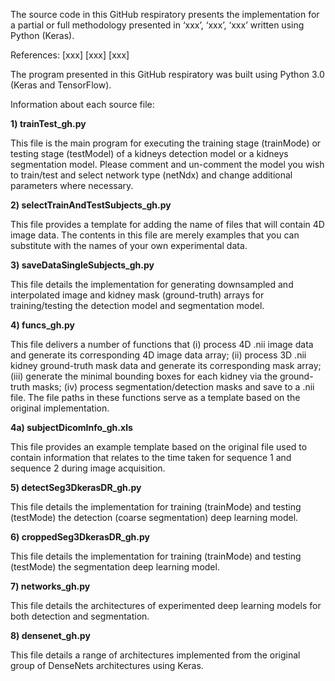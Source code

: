 The source code in this GitHub respiratory presents the implementation for a partial or full methodology presented in ‘xxx’, ‘xxx’, ‘xxx’ written using Python (Keras).

References:
[xxx]
[xxx]
[xxx]

The program presented in this GitHub respiratory was built using Python 3.0 (Keras and TensorFlow).

Information about each source file:

**1)  trainTest_gh.py**

This file is the main program for executing the training stage (trainMode) or testing stage (testModel) of a kidneys detection model or a kidneys segmentation model. Please comment and un-comment the model you wish to train/test and select network type (netNdx) and change additional parameters where necessary.

**2) selectTrainAndTestSubjects_gh.py**

This file provides a template for adding the name of files that will contain 4D image data. The contents in this file are merely examples that you can substitute with the names of your own experimental data. 

**3) saveDataSingleSubjects_gh.py**

This file details the implementation for generating downsampled and interpolated image and kidney mask (ground-truth) arrays for training/testing the detection model and segmentation model.

**4) funcs_gh.py**

This file delivers a number of functions that (i) process 4D .nii image data and generate its corresponding 4D image data array; (ii) process 3D .nii kidney ground-truth mask data and generate its corresponding mask array; (iii) generate the minimal bounding boxes for each kidney via the ground-truth masks; (iv) process segmentation/detection masks and save to a .nii file. The file paths in these functions serve as a template based on the original implementation.

**4a) subjectDicomInfo_gh.xls**

This file provides an example template based on the original file used to contain information that relates to the time taken for sequence 1 and sequence 2 during image acquisition.

**5) detectSeg3DkerasDR_gh.py**

This file details the implementation for training (trainMode) and testing (testMode) the detection (coarse segmentation) deep learning model.

**6) croppedSeg3DkerasDR_gh.py**

This file details the implementation for training (trainMode) and testing (testMode) the segmentation deep learning model.

**7) networks_gh.py**

This file details the architectures of experimented deep learning models for both detection and segmentation.

**8) densenet_gh.py**

This file details a range of architectures implemented from the original group of DenseNets architectures using Keras.

